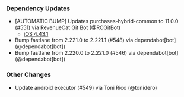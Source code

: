 ### Dependency Updates
* [AUTOMATIC BUMP] Updates purchases-hybrid-common to 11.0.0 (#551) via RevenueCat Git Bot (@RCGitBot)
  * [iOS 4.43.1](https://github.com/RevenueCat/purchases-ios/releases/tag/4.43.1)
* Bump fastlane from 2.221.0 to 2.221.1 (#548) via dependabot[bot] (@dependabot[bot])
* Bump fastlane from 2.220.0 to 2.221.0 (#546) via dependabot[bot] (@dependabot[bot])
### Other Changes
* Update android executor (#549) via Toni Rico (@tonidero)
